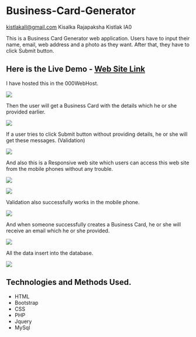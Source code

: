 # Business-Card-Generator
kistlakall@gmail.com Kisalka Rajapaksha Kistlak IA0

This is a Business Card Generator web application. Users have to input their name, email, web address and a photo as they want. After that, they have to click Submit button.

## Here is the Live Demo - [Web Site Link](https://galle.000webhostapp.com/index.php)
I have hosted this in the 000WebHost.

![](https://lh5.googleusercontent.com/8qjx6Hv3HNO9Lz-PflCgHZVygbTyo9IFjRclCMxz76MjCrH-hij6pNAe8pUnF_iWHLpfCPcH3ZRcsb_ePiu6=w1366-h662-rw)

Then the user will get a Business Card with the details which he or she provided earlier. 

![](https://lh4.googleusercontent.com/Di05O0PWD56uyZaFsac4aQ29hIWKOouJSw8V2Op9hvAsRjEsc11BsTJ_y9SO300LiHZ8sCJ1qEirfDHNn1Dl=w1366-h662-rw)

If a user tries to click Submit button without providing details, he or she will get these messages. (Validation)

![](https://lh4.googleusercontent.com/Vsh0faicNRK7uLgEcxZftlrNn_PXA8qbGFkm5T_povNflz7SpIPxCIPTQQ8Eo8e959UQGYOlJnJKPZI0KakE=w1366-h662-rw)

And also this is a Responsive web site which users can access this web site from the mobile phones without any trouble.

![](https://lh3.googleusercontent.com/UNoGNRVCQlay7eZzL4sDYbC_B1TnDEyHJS23MJ0ake0tuay3K-6q8yh-IJ1LzI0yvTlHlwj45-gSGO6N7NGw=w1366-h662-rw)

![](https://lh4.googleusercontent.com/XlfK-9DXqQhcn5ew1INE-lqO6o9fUW3b_s0d-2lPcdpM7NzVufRW5H1vOcQVv6T6_E8n6SqhulKKQnnYj2St=w1366-h662-rw)

Validation also successfully works in the mobile phone.

![](https://lh5.googleusercontent.com/crUL2ZZO0-UUAexfw3ttJghh0jhLZdurFCL6QELSPEpFsqt56V-VeAcD5S6Fa0yTw3ZQZr0s0etnRttSrgDh=w1366-h662-rw)

And when someone successfully creates a Business Card, he or she will receive an email which he or she provided.

![](https://lh5.googleusercontent.com/XO8nCmevHQCKCawlu5VwqYXJKUMlpjD6Y99T-C2MjF8bR9FAT6K87GUuzIq2lDUdRxC5IyDSp0V_pTQfwLH2=w1366-h662-rw)

All the data insert into the database.

![](https://lh3.googleusercontent.com/xe6L3AJaoc98G--_gGB-DgreBfXQnYQF4Ve-xBq2FoLZydtKjaFwzFBNfHlt0c5kTGBvNpZflhLqc8GI7Ywk=w1366-h662-rw)

## Technologies and Methods Used.

* HTML
* Bootstrap
* CSS
* PHP
* Jquery
* MySql
